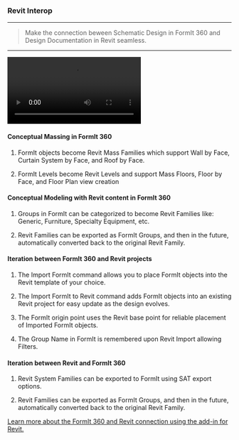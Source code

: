 ### Revit Interop

---
> Make the connection beween Schematic Design in FormIt 360 and Design Documentation in Revit seamless. 

---

<video style = "min-width=100%; min-height=100%; width = auto; height = auto;" controls>
  <source src="Videos/Revit Interop.mp4" type="video/mp4">
</video>

#### Conceptual Massing in FormIt 360

1. FormIt objects become Revit Mass Families which support Wall by Face, Curtain System by Face, and Roof by Face.

2. FormIt Levels become Revit Levels and support Mass Floors, Floor by Face, and Floor Plan view creation

#### Conceptual Modeling with Revit content in FormIt 360

1. Groups in FormIt can be categorized to become Revit Families like: Generic, Furniture, Specialty Equipment, etc.

2. Revit Families can be exported as FormIt Groups, and then in the future, automatically converted back to the original Revit Family.

#### Iteration between FormIt 360 and Revit projects

1. The Import FormIt command allows you to place FormIt objects into the Revit template of your choice.

2. The Import FormIt to Revit command adds FormIt objects into an existing Revit project for easy update as the design evolves.

3. The FormIt origin point uses the Revit base point for reliable placement of Imported FormIt objects.

4. The Group Name in FormIt is remembered upon Revit Import allowing Filters.

#### Iteration between Revit and FormIt 360

1. Revit System Families can be exported to FormIt using SAT export options.

2. Revit Families can be exported as FormIt Groups, and then in the future, automatically converted back to the original Revit Family.


[Learn more about the FormIt 360 and Revit connection using the add-in for Revit.](http://formit360.autodesk.com/page/formit-360-revit)